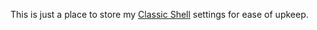 This is just a place to store my [Classic Shell](http://www.classicshell.net/) settings for ease of upkeep.
